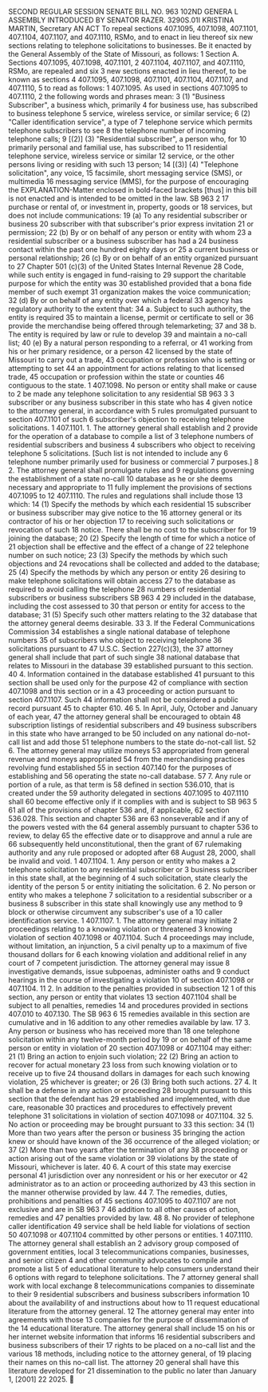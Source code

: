 SECOND REGULAR SESSION
SENATE BILL NO. 963
102ND GENERA L ASSEMBLY
INTRODUCED BY SENATOR RAZER.
3290S.01I KRISTINA MARTIN, Secretary
AN ACT
To repeal sections 407.1095, 407.1098, 407.1101, 407.1104, 407.1107, and 407.1110, RSMo, and
to enact in lieu thereof six new sections relating to telephone solicitations to businesses.
Be it enacted by the General Assembly of the State of Missouri, as follows:
1 Section A. Sections 407.1095, 407.1098, 407.1101,
2 407.1104, 407.1107, and 407.1110, RSMo, are repealed and six
3 new sections enacted in lieu thereof, to be known as sections
4 407.1095, 407.1098, 407.1101, 407.1104, 407.1107, and 407.1110,
5 to read as follows:
1 407.1095. As used in sections 407.1095 to 407.1110,
2 the following words and phrases mean:
3 (1) "Business Subscriber", a business which, primarily
4 for business use, has subscribed to business telephone
5 service, wireless service, or similar service;
6 (2) "Caller identification service", a type of
7 telephone service which permits telephone subscribers to see
8 the telephone number of incoming telephone calls;
9 [(2)] (3) "Residential subscriber", a person who, for
10 primarily personal and familial use, has subscribed to
11 residential telephone service, wireless service or similar
12 service, or the other persons living or residing with such
13 person;
14 [(3)] (4) "Telephone solicitation", any voice,
15 facsimile, short messaging service (SMS), or multimedia
16 messaging service (MMS), for the purpose of encouraging the
EXPLANATION-Matter enclosed in bold-faced brackets [thus] in this bill is not enacted
and is intended to be omitted in the law.
SB 963 2
17 purchase or rental of, or investment in, property, goods or
18 services, but does not include communications:
19 (a) To any residential subscriber or business
20 subscriber with that subscriber's prior express invitation
21 or permission;
22 (b) By or on behalf of any person or entity with whom
23 a residential subscriber or a business subscriber has had a
24 business contact within the past one hundred eighty days or
25 a current business or personal relationship;
26 (c) By or on behalf of an entity organized pursuant to
27 Chapter 501 (c)(3) of the United States Internal Revenue
28 Code, while such entity is engaged in fund-raising to
29 support the charitable purpose for which the entity was
30 established provided that a bona fide member of such exempt
31 organization makes the voice communication;
32 (d) By or on behalf of any entity over which a federal
33 agency has regulatory authority to the extent that:
34 a. Subject to such authority, the entity is required
35 to maintain a license, permit or certificate to sell or
36 provide the merchandise being offered through telemarketing;
37 and
38 b. The entity is required by law or rule to develop
39 and maintain a no-call list;
40 (e) By a natural person responding to a referral, or
41 working from his or her primary residence, or a person
42 licensed by the state of Missouri to carry out a trade,
43 occupation or profession who is setting or attempting to set
44 an appointment for actions relating to that licensed trade,
45 occupation or profession within the state or counties
46 contiguous to the state.
1 407.1098. No person or entity shall make or cause to
2 be made any telephone solicitation to any residential
SB 963 3
3 subscriber or any business subscriber in this state who has
4 given notice to the attorney general, in accordance with
5 rules promulgated pursuant to section 407.1101 of such
6 subscriber's objection to receiving telephone solicitations.
1 407.1101. 1. The attorney general shall establish and
2 provide for the operation of a database to compile a list of
3 telephone numbers of residential subscribers and business
4 subscribers who object to receiving telephone
5 solicitations. [Such list is not intended to include any
6 telephone number primarily used for business or commercial
7 purposes.]
8 2. The attorney general shall promulgate rules and
9 regulations governing the establishment of a state no-call
10 database as he or she deems necessary and appropriate to
11 fully implement the provisions of sections 407.1095 to
12 407.1110. The rules and regulations shall include those
13 which:
14 (1) Specify the methods by which each residential
15 subscriber or business subscriber may give notice to the
16 attorney general or its contractor of his or her objection
17 to receiving such solicitations or revocation of such
18 notice. There shall be no cost to the subscriber for
19 joining the database;
20 (2) Specify the length of time for which a notice of
21 objection shall be effective and the effect of a change of
22 telephone number on such notice;
23 (3) Specify the methods by which such objections and
24 revocations shall be collected and added to the database;
25 (4) Specify the methods by which any person or entity
26 desiring to make telephone solicitations will obtain access
27 to the database as required to avoid calling the telephone
28 numbers of residential subscribers or business subscribers
SB 963 4
29 included in the database, including the cost assessed to
30 that person or entity for access to the database;
31 (5) Specify such other matters relating to the
32 database that the attorney general deems desirable.
33 3. If the Federal Communications Commission
34 establishes a single national database of telephone numbers
35 of subscribers who object to receiving telephone
36 solicitations pursuant to 47 U.S.C. Section 227(c)(3), the
37 attorney general shall include that part of such single
38 national database that relates to Missouri in the database
39 established pursuant to this section.
40 4. Information contained in the database established
41 pursuant to this section shall be used only for the purpose
42 of compliance with section 407.1098 and this section or in a
43 proceeding or action pursuant to section 407.1107. Such
44 information shall not be considered a public record pursuant
45 to chapter 610.
46 5. In April, July, October and January of each year,
47 the attorney general shall be encouraged to obtain
48 subscription listings of residential subscribers and
49 business subscribers in this state who have arranged to be
50 included on any national do-not-call list and add those
51 telephone numbers to the state do-not-call list.
52 6. The attorney general may utilize moneys
53 appropriated from general revenue and moneys appropriated
54 from the merchandising practices revolving fund established
55 in section 407.140 for the purposes of establishing and
56 operating the state no-call database.
57 7. Any rule or portion of a rule, as that term is
58 defined in section 536.010, that is created under the
59 authority delegated in sections 407.1095 to 407.1110 shall
60 become effective only if it complies with and is subject to
SB 963 5
61 all of the provisions of chapter 536 and, if applicable,
62 section 536.028. This section and chapter 536 are
63 nonseverable and if any of the powers vested with the
64 general assembly pursuant to chapter 536 to review, to delay
65 the effective date or to disapprove and annul a rule are
66 subsequently held unconstitutional, then the grant of
67 rulemaking authority and any rule proposed or adopted after
68 August 28, 2000, shall be invalid and void.
1 407.1104. 1. Any person or entity who makes a
2 telephone solicitation to any residential subscriber or
3 business subscriber in this state shall, at the beginning of
4 such solicitation, state clearly the identity of the person
5 or entity initiating the solicitation.
6 2. No person or entity who makes a telephone
7 solicitation to a residential subscriber or a business
8 subscriber in this state shall knowingly use any method to
9 block or otherwise circumvent any subscriber's use of a
10 caller identification service.
1 407.1107. 1. The attorney general may initiate
2 proceedings relating to a knowing violation or threatened
3 knowing violation of section 407.1098 or 407.1104. Such
4 proceedings may include, without limitation, an injunction,
5 a civil penalty up to a maximum of five thousand dollars for
6 each knowing violation and additional relief in any court of
7 competent jurisdiction. The attorney general may issue
8 investigative demands, issue subpoenas, administer oaths and
9 conduct hearings in the course of investigating a violation
10 of section 407.1098 or 407.1104.
11 2. In addition to the penalties provided in subsection
12 1 of this section, any person or entity that violates
13 section 407.1104 shall be subject to all penalties, remedies
14 and procedures provided in sections 407.010 to 407.130. The
SB 963 6
15 remedies available in this section are cumulative and in
16 addition to any other remedies available by law.
17 3. Any person or business who has received more than
18 one telephone solicitation within any twelve-month period by
19 or on behalf of the same person or entity in violation of
20 section 407.1098 or 407.1104 may either:
21 (1) Bring an action to enjoin such violation;
22 (2) Bring an action to recover for actual monetary
23 loss from such knowing violation or to receive up to five
24 thousand dollars in damages for each such knowing violation,
25 whichever is greater; or
26 (3) Bring both such actions.
27 4. It shall be a defense in any action or proceeding
28 brought pursuant to this section that the defendant has
29 established and implemented, with due care, reasonable
30 practices and procedures to effectively prevent telephone
31 solicitations in violation of section 407.1098 or 407.1104.
32 5. No action or proceeding may be brought pursuant to
33 this section:
34 (1) More than two years after the person or business
35 bringing the action knew or should have known of the
36 occurrence of the alleged violation; or
37 (2) More than two years after the termination of any
38 proceeding or action arising out of the same violation or
39 violations by the state of Missouri, whichever is later.
40 6. A court of this state may exercise personal
41 jurisdiction over any nonresident or his or her executor or
42 administrator as to an action or proceeding authorized by
43 this section in the manner otherwise provided by law.
44 7. The remedies, duties, prohibitions and penalties of
45 sections 407.1095 to 407.1107 are not exclusive and are in
SB 963 7
46 addition to all other causes of action, remedies and
47 penalties provided by law.
48 8. No provider of telephone caller identification
49 service shall be held liable for violations of section
50 407.1098 or 407.1104 committed by other persons or entities.
1 407.1110. The attorney general shall establish an
2 advisory group composed of government entities, local
3 telecommunications companies, businesses, and senior citizen
4 and other community advocates to compile and promote a list
5 of educational literature to help consumers understand their
6 options with regard to telephone solicitations. The
7 attorney general shall work with local exchange
8 telecommunications companies to disseminate to their
9 residential subscribers and business subscribers information
10 about the availability of and instructions about how to
11 request educational literature from the attorney general.
12 The attorney general may enter into agreements with those
13 companies for the purpose of dissemination of the
14 educational literature. The attorney general shall include
15 on his or her internet website information that informs
16 residential subscribers and business subscribers of their
17 rights to be placed on a no-call list and the various
18 methods, including notice to the attorney general, of
19 placing their names on this no-call list. The attorney
20 general shall have this literature developed for
21 dissemination to the public no later than January 1, [2001]
22 2025.
